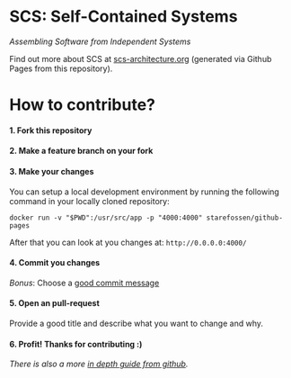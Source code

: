 # SCS: Self-Contained Systems


_Assembling Software from Independent Systems_

Find out more about SCS at <a href='http://scs-architecture.org'>scs-architecture.org</a> (generated
via Github Pages from this repository).

# How to contribute?

#### 1. Fork this repository
#### 2. Make a feature branch on your fork
#### 3. Make your changes
You can setup a local development environment by running the following command in your locally cloned repository:

```
docker run -v "$PWD":/usr/src/app -p "4000:4000" starefossen/github-pages
```

After that you can look at you changes at: `http://0.0.0.0:4000/`

#### 4. Commit you changes
_Bonus_: Choose a [good commit message](https://chris.beams.io/posts/git-commit/)

#### 5. Open an pull-request
Provide a good title and describe what you want to change and why.

#### 6. Profit! Thanks for contributing :)

_There is also a more [in depth guide from github](https://guides.github.com/introduction/flow/)._ 
